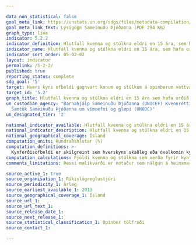 ```yaml
---

data_non_statistical: false
goal_meta_link: https://unstats.un.org/sdgs/files/metadata-compilation/Metadata-Goal-5.pdf
goal_meta_link_text: Lýsigögn Sameinuðu Þjóðanna (PDF 294 KB)
graph_type: line
indicator: 5.2.2
indicator_definition: Hlutfall kvenna og stúlkna eldri en 15 ára, sem hafa orðið fyrir kynferðislegu ofbeldi af hálfu annarra en sambúðarmaka á síðastliðnum 12 mánuðum, eftir aldri og verknaðarstað.
indicator_name: Hlutfall kvenna og stúlkna eldri en 15 ára, sem hafa orðið fyrir kynferðislegu ofbeldi af hálfu annarra en sambúðarmaka á síðastliðnum 12 mánuðum, eftir aldri og verknaðarstað.
indicator_sort_order: 05-02-02
layout: indicator
permalink: /5-2-2/
published: true
reporting_status: complete
sdg_goal: '5'
target: Hvers kyns ofbeldi gagnvart konum og stúlkum á opinberum vettvangi sem og í einkalífi, þ.m.t. mansal, kynferðisleg misneyting og misneyting af öðru tagi, verði ekki liðið og regluverk sem styður við ofbeldi afnumið.  
target_id: '5.2'
graph_title: Hlutfall kvenna og stúlkna eldri en 15 ára sem hafa orðið fyrir kynferðislegu ofbeldi á síðastliðnum 12 mánuðum.
un_custodian_agency: "Barnahjálp Sameinuðu Þjóðanna (UNICEF) Kvennréttindasamtök Sameinuðu Þjóðanna (UN Women), Mannfjöldasjóður Sameinuðu Þjóðanna (UNFPA), Alþjóðaheilbrigðismálastofnunin (WHO)
  Samtök Sameinuðu Þjóðanna um vímuefni og glæpi (UNODC)"
un_designated_tier: '2'

national_indicator_available: Hlutfall kvenna og stúlkna eldri en 15 ára sem hafa orðið fyrir kynferðislegu ofbeldi á síðastliðnum 12 mánuðum.
national_indicator_description: Hlutfall kvenna og stúlkna eldri en 15 ára sem hafa orðið fyrir kynferðislegu ofbeldi á síðastliðnum 12 mánuðum.
national_geographical_coverage: Ísland
computation_units: Hundraðshlutar (%)
computation_definitions: >-
  Kynferðisofbeldi er skilgreint sem hverskyns skaðleg eða óvelkomin kynferðisleg hegðun gagnvart þolenda. Það felur meðal annars í sér ofbeldisfulla kynferðislega snertingu, þvingaða þátttöku í kynferðislegum athöfnum, kynferðislegar athafnir án upplýsts samþykis, sifjaspell, kynferðisleg áreitni o.s.frv. Hinsvegar, er í flestum spurningarkönnunum sem safna gögnum um kynferðislegt ofbeldi gagnvart konum og stúlkum af hendi aðila sem þær eru ekki nánu sambandi við, aðeins safnað upplýsingum um þvinguð kynferðismök gegn þeirra vilja eða tilraun til þvingaðra kynferðismaka.
computation_calculations: Fjöldi kvenna og stúlkna sem verða fyrir kynferðislegu ofbeldi í aldurshópi / heildar fjöldi kvenna og stúlkna (eldri en 15 ára) í aldurshópi * 100
comments_limitations: Þessi mælikvarði er notaður sem nálgun á heimsmarkmiðamælikvarða Sameinuðu Þjóðanna. Þar sem því má við komast er unnið að því að finna eða þróa Íslensk gögn til að uppfylla forskrifa Sameinuðu Þjóðanna. Þessi mælikvarði var fundinn í samstarfi við málefnasérfræðinga.

source_active_1: true
source_organisation_1: Ríkislögreglustjóri
source_periodicity_1: Árleg
source_earliest_available_1: 2013
source_geographical_coverage_1: Ísland
source_url_1:
source_url_text_1:
source_release_date_1:
source_next_release_1:
source_statistical_classification_1: Opinber tölfræði
source_contact_1:

---
```

